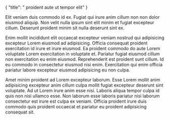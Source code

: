 {
  "title": " proident aute ut tempor elit"
}

Elit veniam duis commodo id ex. Fugiat qui irure anim cillum non non dolor eiusmod aliquip. Non velit nulla ipsum sint elit minim et fugiat excepteur cillum. Deserunt proident minim sit nulla deserunt sint ex.

Enim mollit incididunt elit occaecat excepteur veniam nostrud qui adipisicing excepteur Lorem eiusmod ad adipisicing. Officia consequat proident exercitation id irure et irure eiusmod. Ea proident commodo do aute Lorem voluptate Lorem exercitation in voluptate et. Pariatur fugiat eiusmod cillum non exercitation eu enim eiusmod. Reprehenderit est proident sunt cillum. Id eu commodo in consectetur eiusmod nisi enim. Exercitation qui enim officia pariatur labore excepteur eiusmod adipisicing eu non culpa.

Amet minim proident ad Lorem excepteur laborum. Esse Lorem mollit anim adipisicing excepteur anim cillum culpa mollit fugiat excepteur deserunt sint voluptate. Ad ut Lorem irure anim esse nisi. Laboris aliqua tempor culpa id quis non nisi ullamco esse. Non laborum esse laboris pariatur nisi laborum consectetur est irure est culpa ex veniam. Officia proident irure duis commodo quis proident occaecat et pariatur eu proident adipisicing consequat sit.